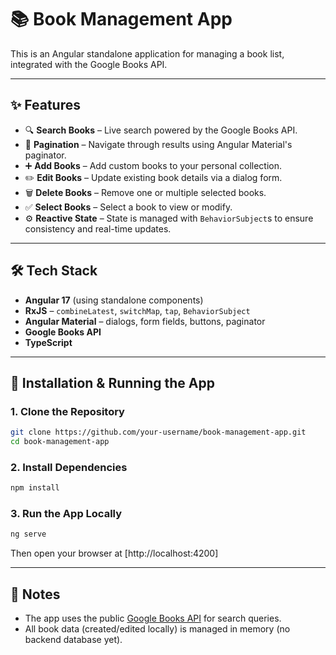 # 📚 Book Management App

This is an Angular standalone application for managing a book list, integrated with the Google Books API.

---

## ✨ Features

- 🔍 **Search Books** – Live search powered by the Google Books API.  
- 📑 **Pagination** – Navigate through results using Angular Material's paginator.  
- ➕ **Add Books** – Add custom books to your personal collection.  
- ✏️ **Edit Books** – Update existing book details via a dialog form.  
- 🗑️ **Delete Books** – Remove one or multiple selected books.  
- ✅ **Select Books** – Select a book to view or modify.  
- ⚙️ **Reactive State** – State is managed with `BehaviorSubject`s to ensure consistency and real-time updates.

---

## 🛠️ Tech Stack

- **Angular 17** (using standalone components)
- **RxJS** – `combineLatest`, `switchMap`, `tap`, `BehaviorSubject`
- **Angular Material** – dialogs, form fields, buttons, paginator
- **Google Books API**
- **TypeScript**

---

## 🚀 Installation & Running the App

### 1. Clone the Repository

```bash
git clone https://github.com/your-username/book-management-app.git
cd book-management-app
```

### 2. Install Dependencies

```bash
npm install
```

### 3. Run the App Locally

```bash
ng serve
```

Then open your browser at [http://localhost:4200]

---

## 📖 Notes

- The app uses the public [Google Books API](https://developers.google.com/books) for search queries.
- All book data (created/edited locally) is managed in memory (no backend database yet).
